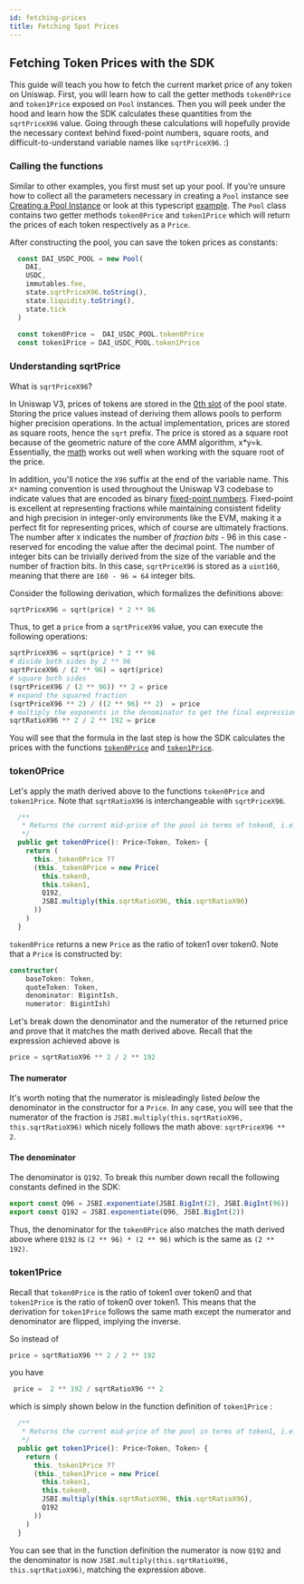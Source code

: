 ```yaml
---
id: fetching-prices
title: Fetching Spot Prices
---
```


## Fetching Token Prices with the SDK

This guide will teach you how to fetch the current market price of any token on Uniswap. First, you will learn how to call the getter methods `token0Price` and `token1Price` exposed on `Pool` instances. Then you will peek under the hood and learn how the SDK calculates these quantities from the `sqrtPriceX96` value. Going through these calculations will hopefully provide the necessary context behind fixed-point numbers, square roots, and difficult-to-understand variable names like `sqrtPriceX96`. :)

### Calling the functions

Similar to other examples, you first must set up your pool. If you’re unsure how to collect all the parameters necessary in creating a `Pool` instance see [Creating a Pool Instance](https://docs.uniswap.org/sdk/guides/creating-a-pool) or look at this typescript [example](https://github.com/Uniswap/uniswap-docs/blob/main/sdk-examples/AddAndRemoveLiquidity.tsx). The `Pool` class contains two getter methods `token0Price` and `token1Price` which will return the prices of each token respectively as a `Price`.

After constructing the pool, you can save the token prices as constants:

```typescript
  const DAI_USDC_POOL = new Pool(
    DAI,
    USDC,
    immutables.fee,
    state.sqrtPriceX96.toString(),
    state.liquidity.toString(),
    state.tick
  )
  
  const token0Price =  DAI_USDC_POOL.token0Price
  const token1Price = DAI_USDC_POOL.token1Price
```

### Understanding sqrtPrice

What is `sqrtPriceX96`?

In Uniswap V3, prices of tokens are stored in the [0th slot](https://docs.uniswap.org/protocol/reference/core/interfaces/pool/IUniswapV3PoolState#slot0) of the pool state. Storing the price values instead of deriving them allows pools to perform higher precision operations. In the actual implementation, prices are stored as square roots, hence the `sqrt` prefix. The price is stored as a square root because of the geometric nature of the core AMM algorithm, x*y=k. Essentially, the [math](https://uniswap.org/whitepaper-v3.pdf) works out well when working with the square root of the price. 

In addition, you'll notice the `X96` suffix at the end of the variable name. This `X*` naming convention is used throughout the Uniswap V3 codebase to indicate values that are encoded as binary [fixed-point numbers](https://en.wikipedia.org/wiki/Fixed-point_arithmetic). Fixed-point is excellent at representing fractions while maintaining consistent fidelity and high precision in integer-only environments like the EVM, making it a perfect fit for representing prices, which of course are ultimately fractions. The number after `X` indicates the number of _fraction bits_ - 96 in this case - reserved for encoding the value after the decimal point. The number of integer bits can be trivially derived from the size of the variable and the number of fraction bits. In this case, `sqrtPriceX96` is stored as a `uint160`, meaning that there are `160 - 96 = 64` integer bits.

Consider the following derivation, which formalizes the definitions above:

```python
sqrtPriceX96 = sqrt(price) * 2 ** 96
```

Thus, to get a `price` from a `sqrtPriceX96` value, you can execute the following operations:

```python
sqrtPriceX96 = sqrt(price) * 2 ** 96
# divide both sides by 2 ** 96
sqrtPriceX96 / (2 ** 96) = sqrt(price)
# square both sides
(sqrtPriceX96 / (2 ** 96)) ** 2 = price
# expand the squared fraction
(sqrtPriceX96 ** 2) / ((2 ** 96) ** 2)  = price
# multiply the exponents in the denominator to get the final expression
sqrtRatioX96 ** 2 / 2 ** 192 = price
```
You will see that the formula in the last step is how the SDK calculates the prices with the functions [`token0Price`](#token0price) and [`token1Price`](#token1price).


### token0Price

Let's apply the math derived above to the functions `token0Price` and `token1Price`. Note that `sqrtRatioX96` is interchangeable with `sqrtPriceX96`. 

```typescript
  /**
   * Returns the current mid-price of the pool in terms of token0, i.e. the ratio of token1 over token0
   */
  public get token0Price(): Price<Token, Token> {
    return (
      this._token0Price ??
      (this._token0Price = new Price(
        this.token0,
        this.token1,
        Q192,
        JSBI.multiply(this.sqrtRatioX96, this.sqrtRatioX96)
      ))
    )
  }
```

`token0Price` returns a new `Price` as the ratio of token1 over token0. Note that a `Price` is constructed by:

```typescript
constructor(
    baseToken: Token, 
    quoteToken: Token,
    denominator: BigintIsh, 
    numerator: BigintIsh)
```

Let's break down the denominator and the numerator of the returned price and prove that it matches the math derived above. Recall that the expression achieved above is 

```python
price = sqrtRatioX96 ** 2 / 2 ** 192
```

#### The numerator

It's worth noting that the numerator is misleadingly listed *below* the denominator in the constructor for a `Price`. In any case, you will see that the numerator of the fraction is `JSBI.multiply(this.sqrtRatioX96, this.sqrtRatioX96)` which nicely follows the math above: `sqrtPriceX96 ** 2`. 

#### The denominator

The denominator is `Q192`. To break this number down recall the following constants defined in the SDK:

```typescript
export const Q96 = JSBI.exponentiate(JSBI.BigInt(2), JSBI.BigInt(96))
export const Q192 = JSBI.exponentiate(Q96, JSBI.BigInt(2))
```
Thus, the denominator for the `token0Price` also matches the math derived above where `Q192` is `(2 ** 96) * (2 ** 96)` which is the same as `(2 ** 192)`.

### token1Price

Recall that `token0Price` is the ratio of token1 over token0 and that `token1Price` is the ratio of token0 over token1. This means that the derivation for `token1Price` follows the same math except the numerator and denominator are flipped, implying the inverse. 

So instead of 

```python
price = sqrtRatioX96 ** 2 / 2 ** 192
```
 you have
```python
 price =  2 ** 192 / sqrtRatioX96 ** 2
 ```
which is simply shown below in the function definition of `token1Price` :

```typescript
  /**
   * Returns the current mid-price of the pool in terms of token1, i.e. the ratio of token0 over token1
   */
  public get token1Price(): Price<Token, Token> {
    return (
      this._token1Price ??
      (this._token1Price = new Price(
        this.token1,
        this.token0,
        JSBI.multiply(this.sqrtRatioX96, this.sqrtRatioX96),
        Q192
      ))
    )
  }
  ```

 You can see that in the function definition the numerator is now `Q192` and the denominator is now `JSBI.multiply(this.sqrtRatioX96, this.sqrtRatioX96)`, matching the expression above.